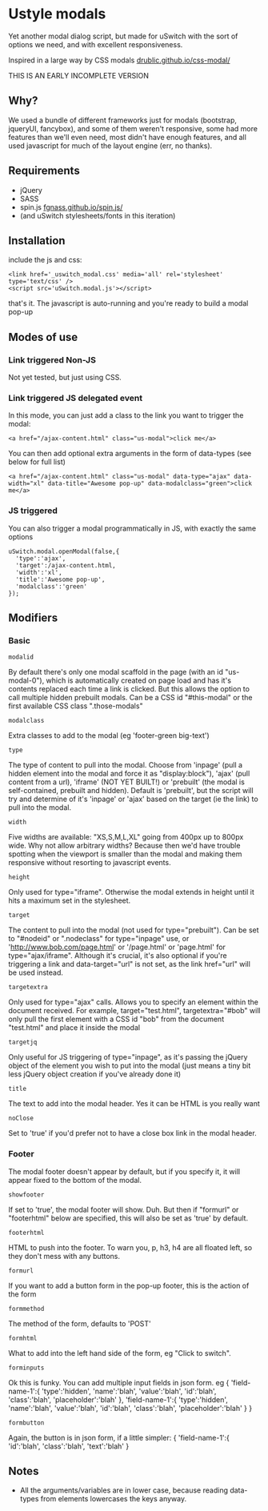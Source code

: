 # Ustyle modals

Yet another modal dialog script, but made for uSwitch with the sort of options we need, and with excellent responsiveness.

Inspired in a large way by CSS modals [drublic.github.io/css-modal/](http://drublic.github.io/css-modal/)

THIS IS AN EARLY INCOMPLETE VERSION

## Why?

We used a bundle of different frameworks just for modals (bootstrap, jqueryUI, fancybox), and some of them weren't responsive, some had more features than we'll even need, most didn't have enough features, and all used javascript for much of the layout engine (err, no thanks).

## Requirements

- jQuery
- SASS
- spin.js [fgnass.github.io/spin.js/](http://fgnass.github.io/spin.js/)
- (and uSwitch stylesheets/fonts in this iteration)

## Installation

include the js and css:

    <link href='_uswitch_modal.css' media='all' rel='stylesheet' type='text/css' />
    <script src='uSwitch.modal.js'></script>

that's it. The javascript is auto-running and you're ready to build a modal pop-up

## Modes of use

### Link triggered Non-JS

Not yet tested, but just using CSS.

### Link triggered JS delegated event

In this mode, you can just add a class to the link you want to trigger the modal:

    <a href="/ajax-content.html" class="us-modal">click me</a>

You can then add optional extra arguments in the form of data-types (see below for full list)

    <a href="/ajax-content.html" class="us-modal" data-type="ajax" data-width="xl" data-title="Awesome pop-up" data-modalclass="green">click me</a>

### JS triggered

You can also trigger a modal programmatically in JS, with exactly the same options

    uSwitch.modal.openModal(false,{
      'type':'ajax',
      'target':/ajax-content.html,
      'width':'xl',
      'title':'Awesome pop-up',
      'modalclass':'green'
    });

## Modifiers

### Basic

    modalid
By default there's only one modal scaffold in the page (with an id "us-modal-0"), which is automatically created on page load and has it's contents replaced each time a link is clicked. But this allows the option to call multiple hidden prebuilt modals. Can be a CSS id "#this-modal" or the first available CSS class ".those-modals"

    modalclass
Extra classes to add to the modal (eg 'footer-green big-text')

    type
The type of content to pull into the modal. Choose from 'inpage' (pull a hidden element into the modal and force it as "display:block"), 'ajax' (pull content from a url), 'iframe' (NOT YET BUILT!) or 'prebuilt' (the modal is self-contained, prebuilt and hidden). Default is 'prebuilt', but the script will try and determine of it's 'inpage' or 'ajax' based on the target (ie the link) to pull into the modal.

    width
Five widths are available: "XS,S,M,L,XL" going from 400px up to 800px wide. Why not allow arbitrary widths? Because then we'd have trouble spotting when the viewport is smaller than the modal and making them responsive without resorting to javascript events.

    height
Only used for type="iframe". Otherwise the modal extends in height until it hits a maximum set in the stylesheet.

    target
The content to pull into the modal (not used for type="prebuilt"). Can be set to "#nodeid" or ".nodeclass" for type="inpage" use, or 'http://www.bob.com/page.html' or '/page.html' or 'page.html' for type="ajax/iframe". Although it's crucial, it's also optional if you're triggering a link and data-target="url" is not set, as the link href="url" will be used instead.

    targetextra
Only used for type="ajax" calls. Allows you to specify an element within the document received. For example, target="test.html", targetextra="#bob" will only pull the first element with a CSS id "bob" from the document "test.html" and place it inside the modal

    targetjq
Only useful for JS triggering of type="inpage", as it's passing the jQuery object of the element you wish to put into the modal (just means a tiny bit less jQuery object creation if you've already done it)

    title
The text to add into the modal header. Yes it can be HTML is you really want

    noClose
Set to 'true' if you'd prefer not to have a close box link in the modal header.

### Footer

The modal footer doesn't appear by default, but if you specify it, it will appear fixed to the bottom of the modal.

    showfooter
If set to 'true', the modal footer will show. Duh. But then if "formurl" or "footerhtml" below are specified, this will also be set as 'true' by default.

    footerhtml
HTML to push into the footer. To warn you, p, h3, h4 are all floated left, so they don't mess with any buttons.

    formurl
If you want to add a button form in the pop-up footer, this is the action of the form

    formmethod
The method of the form, defaults to 'POST'

    formhtml
What to add into the left hand side of the form, eg "Click to switch".

    forminputs
Ok this is funky. You can add multiple input fields in json form. eg
{
 'field-name-1':{
  'type':'hidden',
  'name':'blah',
  'value':'blah',
  'id':'blah',
  'class':'blah',
  'placeholder':'blah'
 },
 'field-name-1':{
  'type':'hidden',
  'name':'blah',
  'value':'blah',
  'id':'blah',
  'class':'blah',
  'placeholder':'blah'
 }
}

    formbutton
Again, the button is in json form, if a little simpler:
{
 'field-name-1':{
  'id':'blah',
  'class':'blah',
  'text':'blah'
 }
        
## Notes

- All the arguments/variables are in lower case, because reading data-types from elements lowercases the keys anyway.
